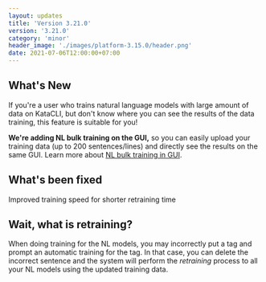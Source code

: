 ```yaml
---
layout: updates
title: 'Version 3.21.0'
version: '3.21.0'
category: 'minor'
header_image: './images/platform-3.15.0/header.png'
date: 2021-07-06T12:00:00+07:00
---
```


## What's New

If you're a user who trains natural language models with large amount of data on KataCLI, but don't know where you can see the results of the data training, this feature is suitable for you!

**We're adding NL bulk training on the GUI,** so you can easily upload your training data (up to 200 sentences/lines) and directly see the results on the same GUI. Learn more about [NL bulk training in GUI](https://docs.kata.ai/nl-studio/nl-bulk-training).

## What's been fixed

Improved training speed for shorter retraining time

## Wait, what is retraining?

When doing training for the NL models, you may incorrectly put a tag and prompt an automatic training for the tag. In that case, you can delete the incorrect sentence and the system will perform the _retraining_ process to all your NL models using the updated training data.
